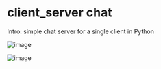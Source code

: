 # client_server chat
 
 
 
 

Intro: simple chat server for a single client in Python




![image](https://user-images.githubusercontent.com/85902448/180330931-1e801bf4-3a62-4ccc-b483-f115081e92e4.png)


![image](https://user-images.githubusercontent.com/85902448/180331004-4b2bdeb7-c151-49a1-8f2d-9f1db605a388.png)
